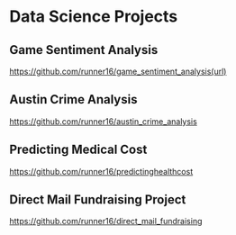 # Data Science Projects

## Game Sentiment Analysis

https://github.com/runner16/game_sentiment_analysis(url)

## Austin Crime Analysis

https://github.com/runner16/austin_crime_analysis

## Predicting Medical Cost

https://github.com/runner16/predictinghealthcost

## Direct Mail Fundraising Project

https://github.com/runner16/direct_mail_fundraising


